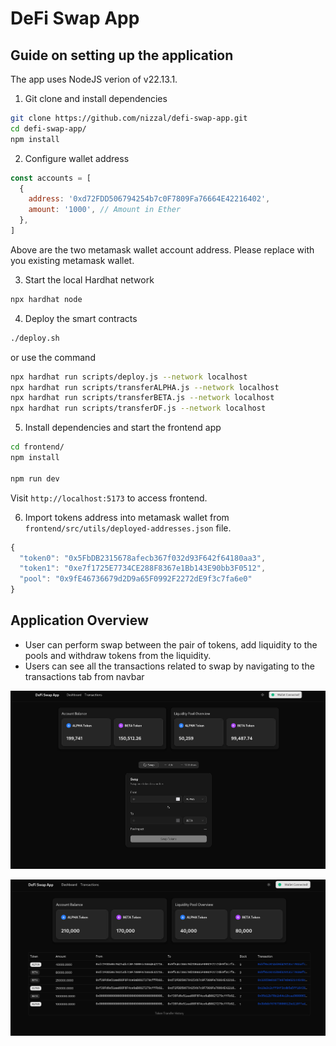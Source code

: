 # DeFi Swap App

## Guide on setting up the application

The app uses NodeJS verion of v22.13.1.

1. Git clone and install dependencies

```bash
git clone https://github.com/nizzal/defi-swap-app.git
cd defi-swap-app/
npm install
```

2. Configure wallet address

```js
const accounts = [
  {
    address: '0xd72FDD506794254b7c0F7809Fa76664E42216402',
    amount: '1000', // Amount in Ether
  },
]
```

Above are the two metamask wallet account address. Please replace with you existing metamask wallet.

3. Start the local Hardhat network

```bash
npx hardhat node
```

4. Deploy the smart contracts

```bash
./deploy.sh
```

or use the command

```bash
npx hardhat run scripts/deploy.js --network localhost
npx hardhat run scripts/transferALPHA.js --network localhost
npx hardhat run scripts/transferBETA.js --network localhost
npx hardhat run scripts/transferDF.js --network localhost
```

5. Install dependencies and start the frontend app

```bash
cd frontend/
npm install

npm run dev
```

Visit `http://localhost:5173` to access frontend.

6. Import tokens address into metamask wallet from `frontend/src/utils/deployed-addresses.json` file.

```js
{
  "token0": "0x5FbDB2315678afecb367f032d93F642f64180aa3",
  "token1": "0xe7f1725E7734CE288F8367e1Bb143E90bb3F0512",
  "pool": "0x9fE46736679d2D9a65F0992F2272dE9f3c7fa6e0"
}
```

## Application Overview

- User can perform swap between the pair of tokens, add liquidity to the pools and withdraw tokens from the liquidity.
- Users can see all the transactions related to swap by navigating to the transactions tab from navbar

![Main Application Page](./image1.png)

![Transactions Page](./image2.png)
